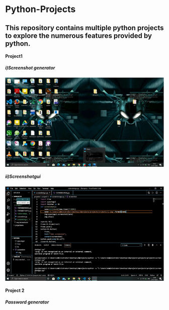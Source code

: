# Python-Projects
<h2>This repository contains multiple python projects to explore the numerous features provided by python.</h2>
<h4><b>Project1<b></h4><h5><i>i)Screenshot generator</h5><img src="https://github.com/kgaurav123/Python-Projects/blob/master/projects/project1/1595408714975.jpg" width=600px height=auto><h5>ii)Screenshotgui</i></h5><img src="https://github.com/kgaurav123/Python-Projects/blob/master/projects/project1/1595410570147.jpg" width=600px height=300px>
  <h4><b>Project 2</b></h4><h5><i>Password generator</i></h5>
